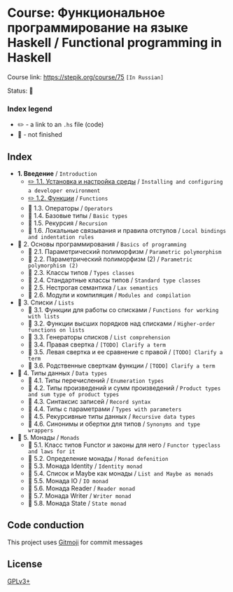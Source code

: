 # Course: Функциональное программирование на языке Haskell / Functional programming in Haskell

Course link: https://stepik.org/course/75 `[In Russian]`

Status: 🚧

### Index legend

- ✏️ - a link to an `.hs` file (code)
- 🚧 - not finished

## Index

- **1. Введение** / `Introduction`
  - [✏️ 1.1. Установка и настройка среды](1_1_installing_and_configuring_a_developer_environment/Main.hs) / `Installing and configuring a developer environment`
  - [✏️ 1.2. Функции](1_2_functions/Main.hs) / `Functions`
  - 🚧 1.3. Операторы / `Operators`
  - 🚧 1.4. Базовые типы / `Basic types`
  - 🚧 1.5. Рекурсия / `Recursion`
  - 🚧 1.6. Локальные связывания и правила отступов / `Local bindings and indentation rules`
- 🚧 2. Основы программирования / `Basics of programming`
  - 🚧 2.1. Параметрический полиморфизм / `Parametric polymorphism`
  - 🚧 2.2. Параметрический полиморфизм (2) / `Parametric polymorphism (2)`
  - 🚧 2.3. Классы типов / `Types classes`
  - 🚧 2.4. Стандартные классы типов / `Standard type classes`
  - 🚧 2.5. Нестрогая семантика / `Lax semantics`
  - 🚧 2.6. Модули и компиляция / `Modules and compilation`
- 🚧 3. Списки / `Lists`
  - 🚧 3.1. Функции для работы со списками / `Functions for working with lists `
  - 🚧 3.2. Функции высших порядков над списками / `Higher-order functions on lists `
  - 🚧 3.3. Генераторы списков / `List comprehension`
  - 🚧 3.4. Правая свертка / `[TODO] Clarify a term`
  - 🚧 3.5. Левая свертка и ее сравнение с правой / `[TODO] Clarify a term`
  - 🚧 3.6. Родственные сверткам функции / `[TODO] Clarify a term`
- 🚧 4. Типы данных / `Data types`
  - 🚧 4.1. Типы перечислений / `Enumeration types`
  - 🚧 4.2. Типы произведений и сумм произведений / `Product types and sum type of product types`
  - 🚧 4.3. Синтаксис записей / `Record syntax `
  - 🚧 4.4. Типы с параметрами / `Types with parameters `
  - 🚧 4.5. Рекурсивные типы данных / `Recursive data types`
  - 🚧 4.6. Синонимы и обертки для типов / `Synonyms and type wrappers`
- 🚧 5. Монады / `Monads`
  - 🚧 5.1. Класс типов Functor и законы для него / `Functor typeclass and laws for it`
  - 🚧 5.2. Определение монады / `Monad defenition`
  - 🚧 5.3. Монада Identity / `Identity monad`
  - 🚧 5.4. Список и Maybe как монады / `List and Maybe as monads`
  - 🚧 5.5. Монада IO / `IO monad`
  - 🚧 5.6. Монада Reader / `Reader monad`
  - 🚧 5.7. Монада Writer / `Writer monad`
  - 🚧 5.8. Монада State / `State monad`

## Code conduction

This project uses [Gitmoji](https://gitmoji.carloscuesta.me) for commit messages

## License

[GPLv3+](LICENSE)
